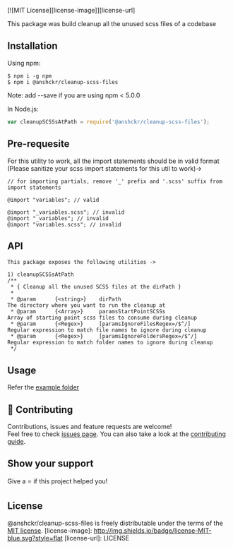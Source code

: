 [![MIT License][license-image]][license-url]

This package was build cleanup all the unused scss files of a codebase

## Installation

Using npm:
```shell
$ npm i -g npm
$ npm i @anshckr/cleanup-scss-files
```
Note: add --save if you are using npm < 5.0.0

In Node.js:
```js
var cleanupSCSSsAtPath = require('@anshckr/cleanup-scss-files');
```
## Pre-requesite

For this utility to work, all the import statements should be in valid format (Please sanitize your scss import statements for this util to work)->

```
// for importing partials, remove '_' prefix and '.scss' suffix from import statements

@import "variables"; // valid

@import "_variables.scss"; // invalid
@import "_variables"; // invalid
@import "variables.scss"; // invalid
```

## API

```
This package exposes the following utilities ->

1) cleanupSCSSsAtPath
/**
 * { Cleanup all the unused SCSS files at the dirPath }
 *
 * @param      {<string>}    dirPath                                The directory where you want to run the cleanup at
 * @param      {<Array>}     paramsStartPointSCSSs                  Array of starting point scss files to consume during cleanup
 * @param      {<Regex>}     [paramsIgnoreFilesRegex=/$^/]          Regular expression to match file names to ignore during cleanup
 * @param      {<Regex>}     [paramsIgnoreFoldersRegex=/$^/]        Regular expression to match folder names to ignore during cleanup
 */
```

## Usage

Refer the [example folder](https://github.com/anshckr/cleanup-scss-files/tree/master/example)

## 🤝 Contributing

Contributions, issues and feature requests are welcome!<br />Feel free to check [issues page](https://github.com/anshckr/cleanup-scss-files/issues). You can also take a look at the [contributing guide](https://github.com/anshckr/cleanup-scss-files/blob/master/CONTRIBUTING.md).

## Show your support

Give a ⭐️ if this project helped you!

## License

@anshckr/cleanup-scss-files is freely distributable under the terms of the [MIT license](https://github.com/anshckr/cleanup-scss-files/blob/master/LICENSE).
[license-image]: http://img.shields.io/badge/license-MIT-blue.svg?style=flat
[license-url]: LICENSE